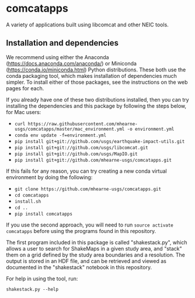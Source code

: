 # comcatapps
A variety of applications built using libcomcat and other NEIC tools.

Installation and dependencies
------------------------

We recommend using either the Anaconda (https://docs.anaconda.com/anaconda/) or
Miniconda (https://conda.io/miniconda.html) Python distributions.  These both use the
conda packaging tool, which makes installation of dependencies much simpler. To install
either of those packages, see the instructions on the web pages for each.

If you already have one of these two distributions installed, then you can try installing the
dependencies and this package by following the steps below, for Mac users:

 - `curl https://raw.githubusercontent.com/mhearne-usgs/comcatapps/master/mac_environment.yml -o environment.yml`
 - `conda env update -f=environment.yml`
 - `pip install git+git://github.com/usgs/earthquake-impact-utils.git`
 - `pip install git+git://github.com/usgs/libcomcat.git`
 - `pip install git+git://github.com/usgs/MapIO.git`
 - `pip install git+git://github.com/mhearne-usgs/comcatapps.git`

If this fails for any reason, you can try creating a new conda virtual environment by doing the following:

 - `git clone https://github.com/mhearne-usgs/comcatapps.git`
 - `cd comcatapps`
 - `install.sh`
 - `cd ..`
 - `pip install comcatapps`

If you use the second approach, you will need to run `source activate comcatapps` before using the programs
found in this repository.

The first program included in this package is called "shakestack.py", which allows a user to
search for ShakeMaps in a given study area, and "stack" them on a grid defined by the study area
boundaries and a resolution.  The output is stored in an HDF file, and can be retrieved and viewed as
documented in the "shakestack" notebook in this repository.


For help in using the tool, run:

`shakestack.py --help`

